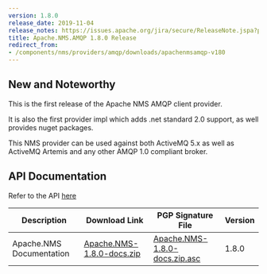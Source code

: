 ```yaml
---
version: 1.8.0
release_date: 2019-11-04
release_notes: https://issues.apache.org/jira/secure/ReleaseNote.jspa?projectId=12311201&version=12332992
title: Apache.NMS.AMQP 1.8.0 Release
redirect_from:
- /components/nms/providers/amqp/downloads/apachenmsamqp-v180
---
```


New and Noteworthy
------------------

This is the first release of the Apache NMS AMQP client provider.

It is also the first provider impl which adds .net standard 2.0 support, as well provides nuget packages.

This NMS provider can be used against both ActiveMQ 5.x as well as ActiveMQ Artemis and any other AMQP 1.0 compliant broker.

API Documentation
-----------------

Refer to the API [here](../../../nms-api)

|Description|Download Link|PGP Signature File|Version|
|---|---|---|---|
|Apache.NMS Documentation |[Apache.NMS-1.8.0-docs.zip](http://www.apache.org/dyn/closer.lua/activemq/apache-nms-api/1.8.0/Apache.NMS-1.8.0-docs.zip)|[Apache.NMS-1.8.0-docs.zip.asc](http://www.apache.org/dist/activemq/apache-nms-api/1.8.0/Apache.NMS-1.8.0-docs.zip.asc)|1.8.0|


